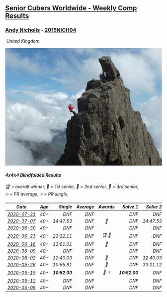 <style>table {white-space: nowrap;}</style>
<link rel="stylesheet" type="text/css" href="/scw-comp/css/flags.css" />

## [Senior Cubers Worldwide - Weekly Comp Results](/scw-comp/results/)
### [Andy Nicholls](README.md) - [2015NICH04](https://www.worldcubeassociation.org/persons/2015NICH04?event=444bf)

<i class="flag flag-GB" />&nbsp;United Kingdom

![Andy Nicholls](1467286011.jpg)

#### 4x4x4 Blindfolded Results

<span style="white-space: nowrap;">🏆 = overall winner</span>, <span style="white-space: nowrap;">🥇 = 1st senior</span>, <span style="white-space: nowrap;">🥈 = 2nd senior</span>, <span style="white-space: nowrap;">🥉 = 3rd senior</span>, <span style="white-space: nowrap;">🔥 = PR average</span>, <span style="white-space: nowrap;">⚡ = PR single</span>.

| Date | Age | Single | Average | Awards | Solve 1 | Solve 2 | Solve 3 | Video |
| :--: | :--: | --: | --: | :--: | --: | --: | --: | :-- |
| [2020-07-21](../../results/2020-07-21/444bf.md) | 40+ | DNF | DNF |  | DNF | DNF | DNF | [Desktop](https://www.facebook.com/events/2616944261905493/permalink/2622153574717895) / [Mobile](https://m.facebook.com/events/2616944261905493?view=permalink&id=2622153574717895) |
| [2020-07-07](../../results/2020-07-07/444bf.md) | 40+ | 14:47.53 | DNF | 🥈 | DNF | 14:47.53 | DNF | [Desktop](https://www.facebook.com/events/296526488422565/permalink/299478834793997) / [Mobile](https://m.facebook.com/events/296526488422565?view=permalink&id=299478834793997) |
| [2020-06-30](../../results/2020-06-30/444bf.md) | 40+ | DNF | DNF |  | DNF | DNF | DNF | [Desktop](https://www.facebook.com/events/348465022802357/permalink/351200572528802) / [Mobile](https://m.facebook.com/events/348465022802357?view=permalink&id=351200572528802) |
| [2020-06-23](../../results/2020-06-23/444bf.md) | 40+ | 23:12.11 | DNF | 🏆 🥇 | DNF | DNF | 23:12.11 | [Desktop](https://www.facebook.com/events/850175445522887/permalink/854662398407525) / [Mobile](https://m.facebook.com/events/850175445522887?view=permalink&id=854662398407525) |
| [2020-06-16](../../results/2020-06-16/444bf.md) | 40+ | 13:01.01 | DNF | 🥈 | DNF | DNF | 13:01.01 | [Desktop](https://www.facebook.com/events/208176410240808/permalink/211060806619035) / [Mobile](https://m.facebook.com/events/208176410240808?view=permalink&id=211060806619035) |
| [2020-06-09](../../results/2020-06-09/444bf.md) | 40+ | DNF | DNF |  | DNF | DNF | DNF | [Desktop](https://www.facebook.com/events/620460455211235/permalink/621306871793260) / [Mobile](https://m.facebook.com/events/620460455211235?view=permalink&id=621306871793260) |
| [2020-06-02](../../results/2020-06-02/444bf.md) | 40+ | 12:40.03 | DNF | 🥈 | DNF | 12:40.03 | DNF | [Desktop](https://www.facebook.com/events/323619661956372/permalink/325084838476521) / [Mobile](https://m.facebook.com/events/323619661956372?view=permalink&id=325084838476521) |
| [2020-05-26](../../results/2020-05-26/444bf.md) | 40+ | 10:55.81 | DNF | 🥈 | DNF | 13:21.12 | 10:55.81 | [Desktop](https://www.facebook.com/events/1531820936993798/permalink/1535542499954975) / [Mobile](https://m.facebook.com/events/1531820936993798?view=permalink&id=1535542499954975) |
| [2020-05-19](../../results/2020-05-19/444bf.md) | 40+ | **10:52.00** | DNF | 🥈 ⚡ | **10:52.00** | DNF | 13:31.00 | [Desktop](https://www.facebook.com/events/2608037409484307/permalink/2609949869293061) / [Mobile](https://m.facebook.com/events/2608037409484307?view=permalink&id=2609949869293061) |
| [2020-05-12](../../results/2020-05-12/444bf.md) | 40+ | DNF | DNF |  | DNF | DNF | DNF | [Desktop](https://www.facebook.com/events/367340484222677/permalink/368219854134740) / [Mobile](https://m.facebook.com/events/367340484222677?view=permalink&id=368219854134740) |
| [2020-05-05](../../results/2020-05-05/444bf.md) | 40+ | DNF | DNF |  | DNF | DNF | DNF | [Desktop](https://www.facebook.com/events/2624652641189887/permalink/2626792320975919) / [Mobile](https://m.facebook.com/events/2624652641189887?view=permalink&id=2626792320975919) |


<!-- Global site tag (gtag.js) - Google Analytics -->
<script async src="https://www.googletagmanager.com/gtag/js?id=UA-86348435-3"></script>
<script>window.dataLayer = window.dataLayer || []; function gtag() {dataLayer.push(arguments);} gtag('js', new Date()); gtag('config', 'UA-86348435-3');</script>
